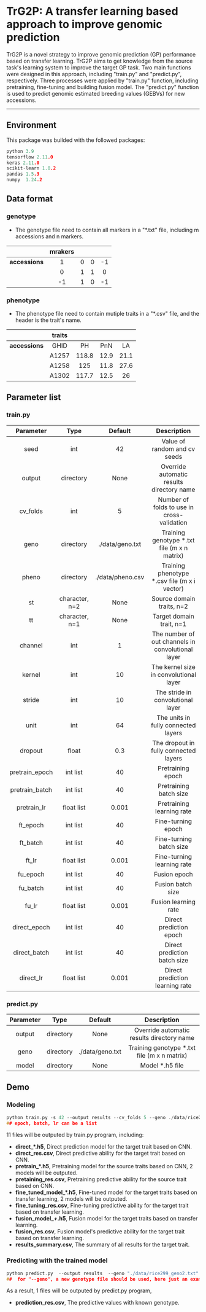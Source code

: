 # TrG2P: A transfer learning based approach to improve genomic prediction

TrG2P is a novel strategy to improve genomic prediction (GP) performance based on transfer learning.  TrG2P aims to get knowledge from the source task's learning system to improve the target GP task.  Two main functions were designed in this approach, including "train.py" and "predict.py", respectively. Three processes were applied by "train.py" function, including pretraining, fine-tuning and building fusion model. The "predict.py" function  is used to predict genomic estimated breeding values (GEBVs) for new accessions.

----------------------------------------
## Environment
This package was builded with the followed packages:
```c
python 3.9
tensorflow 2.11.0
keras 2.11.0
scikit-learn 1.0.2
pandas 1.5.3
numpy  1.24.2
```
## Data format
### genotype
- The genotype file need to contain all markers in a "*.txt" file, including m accessions and n markers. 

|            | mrakers |   |   |     |
|:--:|:--:|:--:|:--:|:--:|
| **accessions** | 1      | 0 | 0 | -1  |
|            | 0      | 1 | 1 | 0   |
|            | -1     | 1 | 0 | -1  |

### phenotype
- The phenotype file need to contain mutiple traits in a "*.csv" file, and the header is the trait's name. 



|            | traits |       |      |       |
|:--:|:--:|:--:|:--:|:--:|
| **accessions** | GHID   | PH    | PnN  | LA    |
|            | A1257  | 118.8 | 12.9 | 21.1  |
|            | A1258  | 125   | 11.8 | 27.6  |
|            | A1302  | 117.7 | 12.5 | 26    |




## Parameter list
### train.py

| Parameter      | Type           | Default          | Description                                        |
|:--:|:--:|:--:|:--:|
| seed           | int            | 42               | Value of random and cv seeds                       |
| output              | directory      | None             | Override automatic results directory name          |
| cv_folds       | int            | 5                | Number of folds to use in cross-validation         |
| geno           | directory      | ./data/geno.txt  | Training genotype *.txt file (m x n matrix)        |
| pheno          | directory      | ./data/pheno.csv | Training phenotype *.csv file (m x i vector)       |
| st             | character, n=2 | None             | Source domain traits, n=2                          |
| tt             | character, n=1 | None             | Target domain trait, n=1                           |
| channel        | int            | 1                | The number of out channels in convolutional layer  |
| kernel         | int            | 10               | The kernel size in convolutional layer             |
| stride         | int            | 10               | The stride in convolutional layer                  |
| unit           | int            | 64               | The units in fully connected layers                |
| dropout        | float          | 0.3              | The dropout in fully connected layers              |
| pretrain_epoch | int list       | 40               | Pretraining epoch                             |
| pretrain_batch | int list       | 40               | Pretraining batch size                             |
| pretrain_lr    | float list     | 0.001            | Pretraining learning rate                          |
| ft_epoch       | int list       | 40               | Fine-turning epoch                            |
| ft_batch       | int list       | 40               | Fine-turning batch size                            |
| ft_lr          | float list     | 0.001            | Fine-turning learning rate                         |
| fu_epoch       | int list       | 40               | Fusion epoch                                  |
| fu_batch     | int list   | 40    | Fusion batch size                |
| fu_lr        | float list | 0.001 | Fusion learning rate             |
| direct_epoch | int list   | 40    | Direct prediction epoch     |
| direct_batch | int list   | 40    | Direct prediction batch size     |
| direct_lr    | float list | 0.001 | Direct prediction learning rate  |

### predict.py
| Parameter | Type      | Default         | Description                                  |
|:--:|:--:|:--:|:--:|
| output    | directory | None            | Override automatic results directory name    |
| geno      | directory | ./data/geno.txt | Training genotype *.txt file (m x n matrix)  |
| model     | directory | None            | Model *.h5 file                              |

## Demo
### Modeling
```c
python train.py -s 42 --output results --cv_folds 5 --geno ./data/rice299_geno2.txt --pheno ./data/rice299_phe.csv --st YPP GW --tt YLD --pretrain_epoch 60 --pretrain_batch 20  --pretrain_lr 0.001 --ft_epoch  60 --ft_batch 20 --ft_lr 0.001 --fu_epoch  60 --fu_batch 20  --fu_lr  0.001 --direct_epoch 40 --direct_batch 40 --direct_lr 0.001
## epoch, batch, lr can be a list
```
11 files will be outputed by train.py program, including:
- **direct_*.h5**,  Direct prediction model for the target trait based on CNN.
- **direct_res.csv**, Direct predictive ability for the target trait based on CNN.
- **pretrain_*.h5**, Pretraining model for the source traits based on CNN, 2 models will be outputed.
- **pretaining_res.csv**, Pretraining predictive ability for the source trait based on CNN.
-  **fine_tuned_model_*.h5**, Fine-tuned model for the target traits based on transfer learning, 2 models will be outputed.
- **fine_tuning_res.csv**, Fine-tuning predictive ability for the target trait based on transfer learning.
- **fusion_model_*+*.h5**, Fusion model for the target traits based on transfer learning.
- **fusion_res.csv**, Fusion model's predictive ability for the target trait based on transfer learning.
- **results_summary.csv**, The summary of all results for the target trait.

### Predicting with the trained model
```c
python predict.py  --output results  --geno "./data/rice299_geno2.txt"  --model ./results/fine_tuned_model_PH.h5
##  for "--geno", a new genotype file should be used, here just an example.
```
As a result, 1 files will be outputed by predict.py program, 
- **prediction_res.csv**, The predictive values with known genotype.

